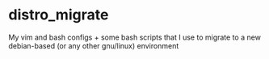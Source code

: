 # distro_migrate
My vim and bash configs + some bash scripts that I use to migrate to a new debian-based (or any other gnu/linux) environment 
